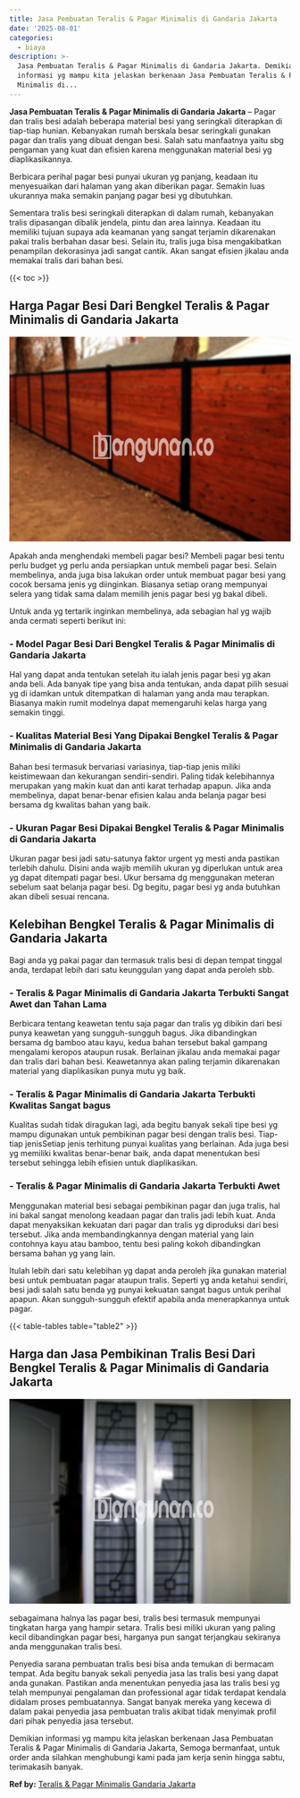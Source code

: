 ```yaml
---
title: Jasa Pembuatan Teralis & Pagar Minimalis di Gandaria Jakarta
date: '2025-08-01'
categories:
  - biaya
description: >-
  Jasa Pembuatan Teralis & Pagar Minimalis di Gandaria Jakarta. Demikian
  informasi yg mampu kita jelaskan berkenaan Jasa Pembuatan Teralis & Pagar
  Minimalis di...
---
```


**Jasa Pembuatan Teralis & Pagar Minimalis di Gandaria Jakarta** – Pagar dan tralis besi adalah beberapa material besi yang seringkali diterapkan di tiap-tiap hunian. Kebanyakan rumah berskala besar seringkali gunakan pagar dan tralis yang dibuat dengan besi. Salah satu manfaatnya yaitu sbg pengaman yang kuat dan efisien karena menggunakan material besi yg diaplikasikannya.

Berbicara perihal pagar besi punyai ukuran yg panjang, keadaan itu menyesuaikan dari halaman yang akan diberikan pagar. Semakin luas ukurannya maka semakin panjang pagar besi yg dibutuhkan.

Sementara tralis besi seringkali diterapkan di dalam rumah, kebanyakan tralis dipasangan dibalik jendela, pintu dan area lainnya. Keadaan itu memiliki tujuan supaya ada keamanan yang sangat terjamin dikarenakan pakai tralis berbahan dasar besi. Selain itu, tralis juga bisa mengakibatkan penampilan dekorasinya jadi sangat cantik. Akan sangat efisien jikalau anda memakai tralis dari bahan besi.

{{< toc >}}

## Harga Pagar Besi Dari Bengkel Teralis & Pagar Minimalis di Gandaria Jakarta

![Jasa Pembuatan Teralis & Pagar Minimalis di Gandaria Jakarta](/images/pagar-minimalis-murah-26.png)

Apakah anda menghendaki membeli pagar besi? Membeli pagar besi tentu perlu budget yg perlu anda persiapkan untuk membeli pagar besi. Selain membelinya, anda juga bisa lakukan order untuk membuat pagar besi yang cocok bersama jenis yg diinginkan. Biasanya setiap orang mempunyai selera yang tidak sama dalam memilih jenis pagar besi yg bakal dibeli.

Untuk anda yg tertarik inginkan membelinya, ada sebagian hal yg wajib anda cermati seperti berikut ini:
### \- Model Pagar Besi Dari Bengkel Teralis & Pagar Minimalis di Gandaria Jakarta

Hal yang dapat anda tentukan setelah itu ialah jenis pagar besi yg akan anda beli. Ada banyak tipe yang bisa anda tentukan, anda dapat pilih sesuai yg di idamkan untuk ditempatkan di halaman yang anda mau terapkan. Biasanya makin rumit modelnya dapat memengaruhi kelas harga yang semakin tinggi.

### \- Kualitas Material Besi Yang Dipakai Bengkel Teralis & Pagar Minimalis di Gandaria Jakarta

Bahan besi termasuk bervariasi variasinya, tiap-tiap jenis miliki keistimewaan dan kekurangan sendiri-sendiri. Paling tidak kelebihannya merupakan yang makin kuat dan anti karat terhadap apapun. Jika anda membelinya, dapat benar-benar efisien kalau anda belanja pagar besi bersama dg kwalitas bahan yang baik.

### \- Ukuran Pagar Besi Dipakai Bengkel Teralis & Pagar Minimalis di Gandaria Jakarta

Ukuran pagar besi jadi satu-satunya faktor urgent yg mesti anda pastikan terlebih dahulu. Disini anda wajib memilih ukuran yg diperlukan untuk area yg dapat ditempati pagar besi. Ukur bersama dg menggunakan meteran sebelum saat belanja pagar besi. Dg begitu, pagar besi yg anda butuhkan akan dibeli sesuai rencana.

## Kelebihan Bengkel Teralis & Pagar Minimalis di Gandaria Jakarta

Bagi anda yg pakai pagar dan termasuk tralis besi di depan tempat tinggal anda, terdapat lebih dari satu keunggulan yang dapat anda peroleh sbb.

### \- Teralis & Pagar Minimalis di Gandaria Jakarta Terbukti Sangat Awet dan Tahan Lama

Berbicara tentang keawetan tentu saja pagar dan tralis yg dibikin dari besi punya keawetan yang sungguh-sungguh bagus. Jika dibandingkan bersama dg bamboo atau kayu, kedua bahan tersebut bakal gampang mengalami keropos ataupun rusak. Berlainan jikalau anda memakai pagar dan tralis dari bahan besi. Keawetannya akan paling terjamin dikarenakan material yang diaplikasikan punya mutu yg baik.

### \- Teralis & Pagar Minimalis di Gandaria Jakarta Terbukti Kwalitas Sangat bagus

Kualitas sudah tidak diragukan lagi, ada begitu banyak sekali tipe besi yg mampu digunakan untuk pembikinan pagar besi dengan tralis besi. Tiap-tiap jenisSetiap jenis terhitung punyai kualitas yang berlainan. Ada juga besi yg memiliki kwalitas benar-benar baik, anda dapat menentukan besi tersebut sehingga lebih efisien untuk diaplikasikan.

### \- Teralis & Pagar Minimalis di Gandaria Jakarta Terbukti Awet

Menggunakan material besi sebagai pembikinan pagar dan juga tralis, hal ini bakal sangat menolong keadaan pagar dan tralis jadi lebih kuat. Anda dapat menyaksikan kekuatan dari pagar dan tralis yg diproduksi dari besi tersebut. Jika anda membandingkannya dengan material yang lain contohnya kayu atau bamboo, tentu besi paling kokoh dibandingkan bersama bahan yg yang lain.

Itulah lebih dari satu kelebihan yg dapat anda peroleh jika gunakan material besi untuk pembuatan pagar ataupun tralis. Seperti yg anda ketahui sendiri, besi jadi salah satu benda yg punyai kekuatan sangat bagus untuk perihal apapun. Akan sungguh-sungguh efektif apabila anda menerapkannya untuk pagar.

{{< table-tables table="table2" >}}

## Harga dan Jasa Pembikinan Tralis Besi Dari Bengkel Teralis & Pagar Minimalis di Gandaria Jakarta

![Jasa Pembuatan Teralis & Pagar Minimalis di Gandaria Jakarta](/images/teralis-minimalis-murah-03.png)

sebagaimana halnya las pagar besi, tralis besi termasuk mempunyai tingkatan harga yang hampir setara. Tralis besi miliki ukuran yang paling kecil dibandingkan pagar besi, harganya pun sangat terjangkau sekiranya anda menggunakan tralis besi.

Penyedia sarana pembuatan tralis besi bisa anda temukan di bermacam tempat. Ada begitu banyak sekali penyedia jasa las tralis besi yang dapat anda gunakan. Pastikan anda menentukan penyedia jasa las tralis besi yg telah mempunyai pengalaman dan professional agar tidak terdapat kendala didalam proses pembuatannya. Sangat banyak mereka yang kecewa di dalam pakai penyedia jasa pembuatan tralis akibat tidak menyimak profil dari pihak penyedia jasa tersebut.

Demikian informasi yg mampu kita jelaskan berkenaan Jasa Pembuatan Teralis & Pagar Minimalis di Gandaria Jakarta, Semoga bermanfaat, untuk order anda silahkan menghubungi kami pada jam kerja senin hingga sabtu, terimakasih banyak.

**Ref by:** [Teralis & Pagar Minimalis Gandaria Jakarta](https://id.wikipedia.org/wiki/Teralis)
